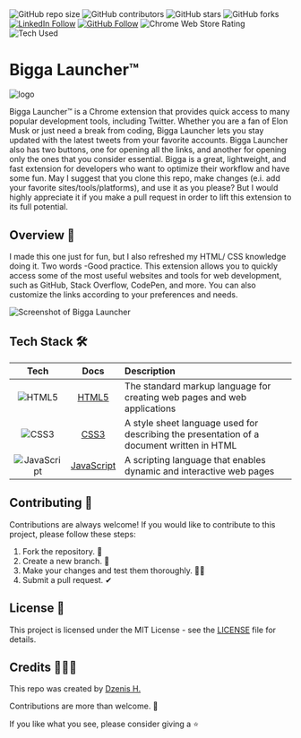 
##

![GitHub repo size](https://img.shields.io/github/repo-size/dzenis-h/Chrome-Extension)
![GitHub contributors](https://img.shields.io/github/contributors/dzenis-h/Chrome-Extension)
![GitHub stars](https://img.shields.io/github/stars/dzenis-h/Chrome-Extension?style=social)
![GitHub forks](https://img.shields.io/github/forks/dzenis-h/Chrome-Extension?style=social)
[![LinkedIn Follow](https://img.shields.io/badge/-Follow-blue?style=social&logo=linkedin&link=https://www.linkedin.com/in/dzenis-h/)](https://www.linkedin.com/in/dzenis-h/)
[![GitHub Follow](https://img.shields.io/badge/-Follow-black?style=social&logo=github&link=https://github.com/dzenis-h)](https://github.com/dzenis-h)
![Chrome Web Store Rating](https://img.shields.io/chrome-web-store/stars/mlgcopjbmfifbhkdifcohfjleeafdakn)
![Tech Used](https://img.shields.io/badge/-HTML5%20%7C%20CSS3%20%7C%20JavaScript-E34F26?style=flat&logo=html5&logoColor=white)

##

# Bigga Launcher™ 
![logo](https://github.com/dzenis-h/Chrome-Extension/blob/master/icon_128.png?raw=true)

Bigga Launcher™️ is a Chrome extension that provides quick access to many popular development tools, including Twitter. Whether you are a fan of Elon Musk or just need a break from coding, Bigga Launcher lets you stay updated with the latest tweets from your favorite accounts. Bigga Launcher also has two buttons, one for opening all the links, and another for opening only the ones that you consider essential. Bigga is a great, lightweight, and fast extension for developers who want to optimize their workflow and have some fun. May I suggest that you clone this repo, make changes (e.i. add your favorite sites/tools/platforms), and use it as you please? But I would highly appreciate it if you make a pull request in order to lift this extension to its full potential.

## Overview 👀

I made this one just for fun, but I also refreshed my HTML/ CSS knowledge doing it. Two words -Good practice. This extension allows you to quickly access some of the most useful websites and tools for web development, such as GitHub, Stack Overflow, CodePen, and more. You can also customize the links according to your preferences and needs.

![Screenshot of Bigga Launcher](https://drive.google.com/uc?export=view&id=1qstVqUJL7QmeovZOUbTo-7zYAGhhC51L)

## Tech Stack 🛠️

| Tech | Docs | Description |
| :---: | :---: | :--- |
| ![HTML5](https://img.shields.io/badge/-HTML5-E34F26?style=flat&logo=html5&logoColor=white) | [HTML5](https://developer.mozilla.org/en-US/docs/Web/Guide/HTML/HTML5) | The standard markup language for creating web pages and web applications |
| ![CSS3](https://img.shields.io/badge/-CSS3-1572B6?style=flat&logo=css3&logoColor=white) | [CSS3](https://developer.mozilla.org/en-US/docs/Web/CSS) | A style sheet language used for describing the presentation of a document written in HTML |
| ![JavaScript](https://img.shields.io/badge/-JavaScript-F7DF1E?style=flat&logo=javascript&logoColor=black) | [JavaScript](https://developer.mozilla.org/en-US/docs/Web/JavaScript) | A scripting language that enables dynamic and interactive web pages |

## Contributing 🙌

Contributions are always welcome! If you would like to contribute to this project, please follow these steps:

1. Fork the repository. 🍴
2. Create a new branch. 🌵
3. Make your changes and test them thoroughly. 👨‍💻
4. Submit a pull request. ✔

## License 📑

This project is licensed under the MIT License - see the [LICENSE](https://docs.google.com/document/d/11WK7tVoTFRMcWCuGZQCRWxEsDUEJ_6ArtfV-NjWcBCU/edit?usp=sharing) file for details.

## Credits 👨🏻‍💻

This repo was created by [Dzenis H.](https://dzenis.tech)

Contributions are more than welcome. 🫡

If you like what you see, please consider giving a ⭐️

